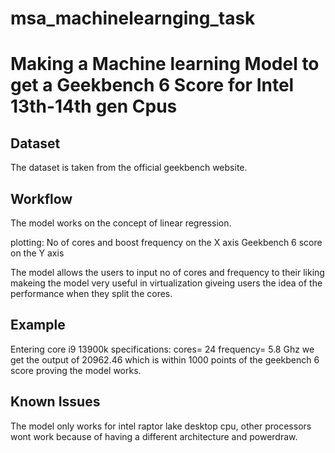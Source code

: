 # msa_machinelearnging_task 
# Making a Machine learning Model to get a Geekbench 6 Score for Intel 13th-14th gen Cpus

## Dataset
The dataset is taken from the official geekbench website.

## Workflow
The model works on the concept of linear regression.

plotting: No of cores and boost frequency on the X axis
          Geekbench 6 score on the Y axis 
          
The model allows the users to input no of cores and frequency to their liking makeing the model very useful in virtualization giveing users the idea of the performance when they split the cores.

## Example
Entering core i9 13900k specifications: cores= 24 frequency= 5.8 Ghz
we get the output of 20962.46 which is within 1000 points of the geekbench 6 score proving the model works.

## Known Issues
The model only works for intel raptor lake desktop cpu, other processors wont work because of having a different architecture and powerdraw.
